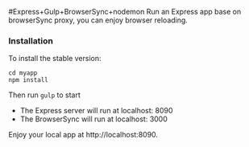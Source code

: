 #Express+Gulp+BrowserSync+nodemon
Run an Express app base on browserSync proxy, you can enjoy browser reloading.

### Installation

To install the stable version:

```
cd myapp
npm install
```


Then run `gulp` to start

  * The Express server will run at localhost: 8090
  * The BrowserSync will run at localhost: 3000

Enjoy your local app at http://localhost:8090.
